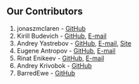 ## Our Contributors

1. jonaszmclaren - [GitHub](https://github.com/jonaszmclaren)
2. Kirill Budevich - [GitHub](https://github.com/Ikloo), [E-mail](Ikloo@yandex.ru)
3. Andrey Yastrebov - [GitHub](https://github.com/AYastrebov), [E-mail](me@ayastrebov.com), [Site](http://ayastrebov.com)
4. Eugene Antropov - [GitHub](https://github.com/antigp), [E-mail](antigp@gmail.com)
5. Rinat Enikeev - [GitHub](https://github.com/rinat-enikeev), [E-mail](rinat.enikeev@gmail.com)
6. Andrey Krivobok - [GitHub](https://github.com/andrey-krivobok)
7. BarredEwe - [GitHub](https://github.com/BarredEwe)
